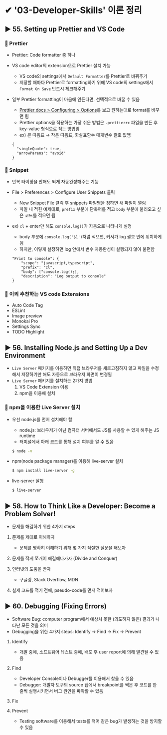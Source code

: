 # ✔ '03-Developer-Skills' 이론 정리

## ▶ 55. Setting up Prettier and VS Code

### 🔹 Prettier

-   Prettier: Code formatter 중 하나
-   VS code editor의 extension으로 Prettier 설치 가능
    -   VS code의 settings에서 `Default Formatter`를 Prettier로 바꿔주기
    -   저장할 때마다 Prettier로 formatting하기 위해 VS code의 settings에서 `Format On Save` 반드시 체크해주기
-   일부 Prettier formatting이 마음에 안든다면, 선택적으로 바꿀 수 있음

    -   [Prettier docs > Configuring > Options](https://prettier.io/docs/en/options.html)를 보고 원하는대로 format를 바꾸면 됨
    -   Prettier options을 적용하는 가장 쉬운 방법은 `.prettierrc` 파일을 만든 후 key-value 형식으로 적는 방법임
    -   ex) 큰 따옴표 → 작은 따옴표, 화살표함수 매개변수 괄호 없앰

    ```
    {
      "singleQuote": true,
      "arrowParens": "avoid"
    }
    ```

### 🔹 Snippet

-   반복 타이핑을 안해도 되게 자동완성해주는 기능
-   File > Preferences > Configure User Snippets 클릭
    -   New Snippet File 클릭 후 snippets 파일명을 정하면 새 파일이 열림
    -   파일 내 적힌 예제대로, `prefix` 부분에 단축어를 적고 `body` 부분에 불러오고 싶은 코드를 적으면 됨
-   ex) `cl` + enter만 해도 `console.log()`가 자동으로 나타나게 설정

    -   body 부분에 `console.log('$1')`처럼 적으면, 커서가 log 괄호 안에 위치하게 됨
    -   하지만, 이렇게 설정하면 log 안에서 변수 자동완성이 실행되지 않아 불편함

    ```
    "Print to console": {
    	"scope": "javascript,typescript",
    	"prefix": "cl",
    	"body": ["console.log();],
    	"description": "Log output to console"
    }
    ```

### 🔹 이외 추천하는 VS code Extensions

-   Auto Code Tag
-   ESLint
-   Image preview
-   Monokai Pro
-   Settings Sync
-   TODO Highlight

## ▶ 56. Installing Node.js and Setting Up a Dev Environment

-   `Live Server` 패키지를 이용하면 직접 브라우저를 새로고침하지 않고 파일을 수정해서 저장하기만 해도 자동으로 브라우저 화면이 변경됨
-   `Live Server` 패키지를 설치하는 2가지 방법
    1. VS Code Extension 이용
    2. npm을 이용해 설치

### 🔹 npm을 이용한 Live Server 설치

-   우선 node.js를 먼저 설치해야 함

    -   node.js: 브라우저가 아닌 컴퓨터 서버에서도 JS를 사용할 수 있게 해주는 JS runtime
    -   터미널에서 아래 코드를 통해 설치 여부를 알 수 있음

    ```bash
    $ node -v
    ```

-   npm(node package manager)를 이용해 live-server 설치

    ```bash
    $ npm install live-server -g
    ```

-   live-server 실행

    ```bash
    $ live-server
    ```

## ▶ 58. How to Think Like a Developer: Become a Problem Solver!

-   문제를 해결하기 위한 4가지 steps

1. 문제를 제대로 이해하자

    - 문제를 명확히 이해하기 위해 몇 가지 적절한 질문을 해보자

2. 문제를 작게 쪼개어 해결해나가자 (Divide and Conquer)

3. 인터넷의 도움을 받자

    - 구글링, Stack Overflow, MDN

4. 실제 코드를 적기 전에, pseudo-code를 먼저 적어보자

## ▶ 60. Debugging (Fixing Errors)

-   Software Bug: computer program에서 예상치 못한 (의도하지 않은) 결과가 나타난 모든 것을 의미
-   Debugging을 위한 4가지 steps: Identify → Find → Fix → Prevent

1. Identify

    - 개발 중에, 소프트웨어 테스트 중에, 배포 후 user report에 의해 발견될 수 있음

2. Find

    - Developer Console이나 Debugger를 이용해서 찾을 수 있음
    - Debugger: 개발자 도구의 source 탭에서 breakpoint를 찍은 후 코드를 한 줄씩 실행시키면서 버그 원인을 파악할 수 있음

3. Fix

4. Prevent
    - Testing software를 이용해서 tests를 적어 같은 bug가 발생하는 것을 방지할 수 있음
